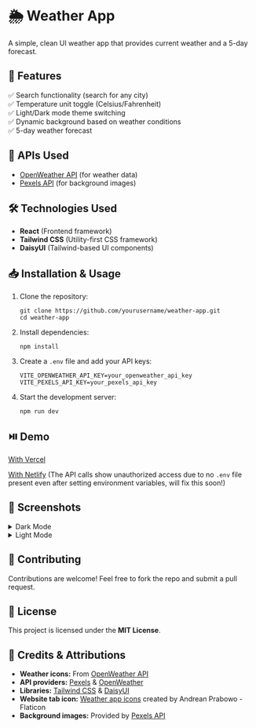 # 🌦️ Weather App

A simple, clean UI weather app that provides current weather and a 5-day forecast.

## 🚀 Features
✅ Search functionality (search for any city)  
✅ Temperature unit toggle (Celsius/Fahrenheit)  
✅ Light/Dark mode theme switching  
✅ Dynamic background based on weather conditions  
✅ 5-day weather forecast

## 🔗 APIs Used
- [OpenWeather API](https://openweathermap.org/api) (for weather data)
- [Pexels API](https://www.pexels.com/api/) (for background images)

## 🛠️ Technologies Used
- **React** (Frontend framework)
- **Tailwind CSS** (Utility-first CSS framework)
- **DaisyUI** (Tailwind-based UI components)

## 📥 Installation & Usage
1. Clone the repository:
   ```shell
   git clone https://github.com/yourusername/weather-app.git
   cd weather-app
   ```
2. Install dependencies:
   ```shell
   npm install
   ```

3. Create a `.env` file and add your API keys:
   ```shell
   VITE_OPENWEATHER_API_KEY=your_openweather_api_key
   VITE_PEXELS_API_KEY=your_pexels_api_key
   ```

4. Start the development server:
   ```shell
   npm run dev
   ```

## ⏯️ Demo
[With Vercel](https://weather-app-teal-omega.vercel.app/)

[With Netlify](https://mrkushalsm-weather-app.netlify.app/) (The API calls show unauthorized access due to no `.env` file present even after setting environment variables, will fix this soon!)

## 📸 Screenshots
<details>
<summary>Dark Mode</summary>
</details>
<details>
<summary>Light Mode</summary>
</details>

## 🤝 Contributing
Contributions are welcome! Feel free to fork the repo and submit a pull request.

## 📜 License
This project is licensed under the **MIT License**.

## 🙌 Credits & Attributions
- **Weather icons:** From [OpenWeather API](https://openweathermap.org/weather-conditions)
- **API providers:** [Pexels](https://www.pexels.com/) & [OpenWeather](https://openweathermap.org/)
- **Libraries:** [Tailwind CSS](https://tailwindcss.com/) & [DaisyUI](https://daisyui.com/)
- **Website tab icon:** [Weather app icons](https://www.flaticon.com/free-icons/weather-app) created by Andrean Prabowo - Flaticon
- **Background images:** Provided by [Pexels API](https://www.pexels.com/api/)  
